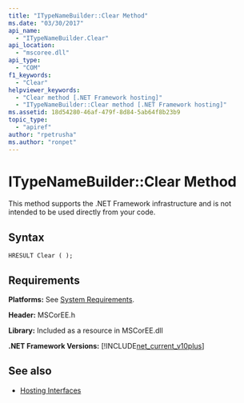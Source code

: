 ```yaml
---
title: "ITypeNameBuilder::Clear Method"
ms.date: "03/30/2017"
api_name: 
  - "ITypeNameBuilder.Clear"
api_location: 
  - "mscoree.dll"
api_type: 
  - "COM"
f1_keywords: 
  - "Clear"
helpviewer_keywords: 
  - "Clear method [.NET Framework hosting]"
  - "ITypeNameBuilder::Clear method [.NET Framework hosting]"
ms.assetid: 18d54280-46af-479f-8d84-5ab64f8b23b9
topic_type: 
  - "apiref"
author: "rpetrusha"
ms.author: "ronpet"
---
```

# ITypeNameBuilder::Clear Method
This method supports the .NET Framework infrastructure and is not intended to be used directly from your code.  
  
## Syntax  
  
```  
HRESULT Clear ( );  
```  
  
## Requirements  
 **Platforms:** See [System Requirements](../../../../docs/framework/get-started/system-requirements.md).  
  
 **Header:** MSCorEE.h  
  
 **Library:** Included as a resource in MSCorEE.dll  
  
 **.NET Framework Versions:** [!INCLUDE[net_current_v10plus](../../../../includes/net-current-v10plus-md.md)]  
  
## See also
- [Hosting Interfaces](../../../../docs/framework/unmanaged-api/hosting/hosting-interfaces.md)
